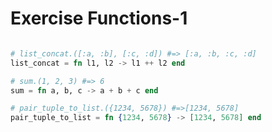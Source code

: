 Exercise Functions-1
====================

```elixir

# list_concat.([:a, :b], [:c, :d]) #=> [:a, :b, :c, :d]
list_concat = fn l1, l2 -> l1 ++ l2 end

# sum.(1, 2, 3) #=> 6
sum = fn a, b, c -> a + b + c end

# pair_tuple_to_list.({1234, 5678}) #=>[1234, 5678]
pair_tuple_to_list = fn {1234, 5678} -> [1234, 5678] end

```
